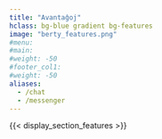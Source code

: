 ```yaml
---
title: "Avantaĝoj"
hclass: bg-blue gradient bg-features
image: "berty_features.png"
#menu:
#main:
#weight: -50
#footer_col1:
#weight: -50
aliases:
  - /chat
  - /messenger
---
```


{{< display_section_features >}}
